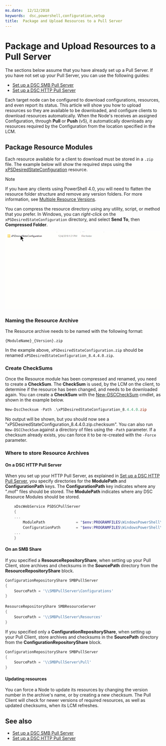 ```yaml
---
ms.date:  12/12/2018
keywords:  dsc,powershell,configuration,setup
title:  Package and Upload Resources to a Pull Server
---
```


# Package and Upload Resources to a Pull Server

The sections below assume that you have already set up a Pull Server. If you have not set up your
Pull Server, you can use the following guides:

- [Set up a DSC SMB Pull Server](pullServerSmb.md)
- [Set up a DSC HTTP Pull Server](pullServer.md)

Each target node can be configured to download configurations, resources, and even report its
status. This article will show you how to upload resources so they are available to be downloaded,
and configure clients to download resources automatically. When the Node's receives an assigned
Configuration, through **Pull** or **Push** (v5), it automatically downloads any resources required
by the Configuration from the location specified in the LCM.

## Package Resource Modules

Each resource available for a client to download must be stored in a `.zip` file. The example below
will show the required steps using the
[xPSDesiredStateConfiguration](https://www.powershellgallery.com/packages/xPSDesiredStateConfiguration/8.4.0.0)
resource.

> [!NOTE]
> If you have any clients using PowerShell 4.0, you will need to flatten the resource folder
> structure and remove any version folders. For more information, see
> [Multiple Resource Versions](../configurations/import-dscresource.md#multiple-resource-versions).

You can compress the resource directory using any utility, script, or method that you prefer. In
Windows, you can _right-click_ on the `xPSDesiredStateConfiguration` directory, and select **Send
To**, then **Compressed Folder**.

![Right Click - send to - compressed folder](media/package-upload-resources/right-click.gif)

### Naming the Resource Archive

The Resource archive needs to be named with the following format:

```
{ModuleName}_{Version}.zip
```

In the example above, `xPSDesiredStateConfiguration.zip` should be renamed
`xPSDesiredStateConfiguration_8.4.4.0.zip`.

### Create CheckSums

Once the Resource module has been compressed and renamed, you need to create a **CheckSum**. The
**CheckSum** is used, by the LCM on the client, to determine if the resource has been changed, and
needs to be downloaded again. You can create a **CheckSum** with the
[New-DSCCheckSum](/powershell/module/PSDesiredStateConfiguration/New-DSCCheckSum) cmdlet, as shown
in the example below.

```powershell
New-DscChecksum -Path .\xPSDesiredStateConfiguration_8.4.4.0.zip
```

No output will be shown, but you should now see a
"xPSDesiredStateConfiguration_8.4.4.0.zip.checksum". You can also run `New-DSCCheckSum` against a
directory of files using the `-Path` parameter. If a checksum already exists, you can force it to be
re-created with the `-Force` parameter.

### Where to store Resource Archives

#### On a DSC HTTP Pull Server

When you set up your HTTP Pull Server, as explained in
[Set up a DSC HTTP Pull Server](pullServer.md), you specify directories for the **ModulePath** and
**ConfigurationPath** keys. The **ConfigurationPath** key indicates where any ".mof" files should be
stored. The **ModulePath** indicates where any DSC Resource Modules should be stored.

```powershell
    xDscWebService PSDSCPullServer
    {
    ...
        ModulePath              = "$env:PROGRAMFILES\WindowsPowerShell\DscService\Modules"
        ConfigurationPath       = "$env:PROGRAMFILES\WindowsPowerShell\DscService\Configuration"
    ...
    }

```

#### On an SMB Share

If you specified a **ResourceRepositoryShare**, when setting up your Pull Client, store archives and
checksums in the **SourcePath** directory from the **ResourceRepositoryShare** block.

```powershell
ConfigurationRepositoryShare SMBPullServer
{
    SourcePath = '\\SMBPullServer\Configurations'
}

ResourceRepositoryShare SMBResourceServer
{
    SourcePath = '\\SMBPullServer\Resources'
}
```

If you specified only a **ConfigurationRepositoryShare**, when setting up your Pull Client, store
archives and checksums in the **SourcePath** directory from the **ConfigurationRepositoryShare**
block.

```powershell
ConfigurationRepositoryShare SMBPullServer
{
    SourcePath = '\\SMBPullServer\Pull'
}
```

#### Updating resources

You can force a Node to update its resources by changing the version number in the archive's name,
or by creating a new checksum. The Pull Client will check for newer versions of required resources,
as well as updated checksums, when its LCM refreshes.

## See also

- [Set up a DSC SMB Pull Server](pullServerSmb.md)
- [Set up a DSC HTTP Pull Server](pullServer.md)
